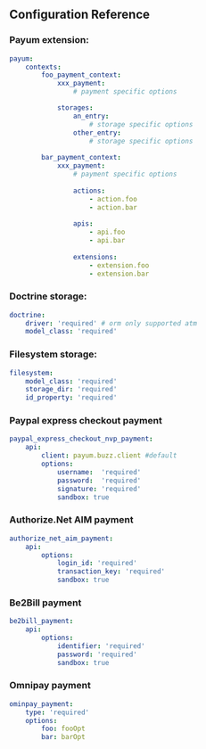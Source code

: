## Configuration Reference

### Payum extension:

```yaml
payum:
    contexts:
        foo_payment_context:
            xxx_payment:
                # payment specific options

            storages:
                an_entry:
                    # storage specific options
                other_entry:
                    # storage specific options
                
        bar_payment_context:
            xxx_payment:
                # payment specific options
                
                actions:
                    - action.foo
                    - action.bar
                   
                apis:
                    - api.foo
                    - api.bar
                
                extensions:
                    - extension.foo
                    - extension.bar
```

### Doctrine storage:

```yaml
doctrine:
    driver: 'required' # orm only supported atm
    model_class: 'required'
```

### Filesystem storage:

```yaml
filesystem:
    model_class: 'required'
    storage_dir: 'required'
    id_property: 'required'
```

### Paypal express checkout payment

```yaml
paypal_express_checkout_nvp_payment:
    api:
        client: payum.buzz.client #default
        options:
            username:  'required'
            password:  'required'
            signature: 'required'
            sandbox: true
```

### Authorize.Net AIM payment

```yaml
authorize_net_aim_payment:
    api:
        options:
            login_id: 'required'
            transaction_key: 'required'
            sandbox: true
```

### Be2Bill payment

```yml
be2bill_payment:
    api:
        options:
            identifier: 'required'
            password: 'required'
            sandbox: true
```

### Omnipay payment

```yml
ominpay_payment:
    type: 'required'
    options:
        foo: fooOpt
        bar: barOpt
```